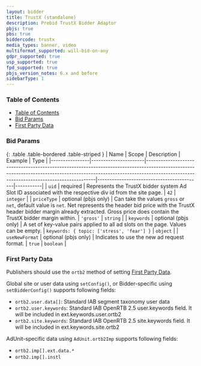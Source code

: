 ```yaml
---
layout: bidder
title: TrustX (standalone)
description: Prebid TrustX Bidder Adaptor
pbjs: true
pbs: true
biddercode: trustx
media_types: banner, video
multiformat_supported: will-bid-on-any
gdpr_supported: true
usp_supported: true
fpd_supported: true
pbjs_version_notes: 6.x and before
sidebarType: 1
---
```


### Table of Contents

- [Table of Contents](#table-of-contents)
- [Bid Params](#bid-params)
- [First Party Data](#first-party-data)

<a name="trustx-bid-params" />

### Bid Params

{: .table .table-bordered .table-striped }
| Name           | Scope                | Description                                                                                                                                                                                                         | Example                                   | Type      |
|----------------|----------------------|---------------------------------------------------------------------------------------------------------------------------------------------------------------------------------------------------------------------|-------------------------------------------|-----------|
| `uid`          | required             | Represents the TrustX bidder system Ad Slot ID associated with the respective div id from the site page.                                                                                                            | `42`                                      | `integer` |
| `priceType`    | optional (pbjs only) | Can take the values `gross` or `net`, default value is `net`. Net represents the header bid price with the TrustX header bidder margin already extracted. Gross price does contain the TrustX bidder margin within. | `'gross'`                                 | `string`  |
| `keywords`     | optional (pbjs only) | A set of key-value pairs applied to all ad slots on the page. Values can be empty.                                                                                                                                  | `keywords: { topic: ['stress', 'fear'] }` | `object`  |
| `useNewFormat` | optional (pbjs only) | Indicates to use the new ad request format.                                                                                                                                                                         | `true`                                    | `boolean` |

<a name="trustx-first-party" />

### First Party Data

Publishers should use the `ortb2` method of setting [First Party Data](https://docs.prebid.org/features/firstPartyData.html).

Global site or user data using `setConfig()`, or Bidder-specific using `setBidderConfig()` supports following fields:

- `ortb2.user.data[]`: Standard IAB segment taxonomy user data
- `ortb2.user.keywords`: Standard IAB OpenRTB 2.5 user.keywords field. It will be included in ext.keywords.user.ortb2
- `ortb2.site.keywords`: Standard IAB OpenRTB 2.5 site.keywords field. It will be included in ext.keywords.site.ortb2

AdUnit-specific data using `AdUnit.ortb2Imp` supports following fields:

- `ortb2.imp[].ext.data.*`
- `ortb2.imp[].instl`
